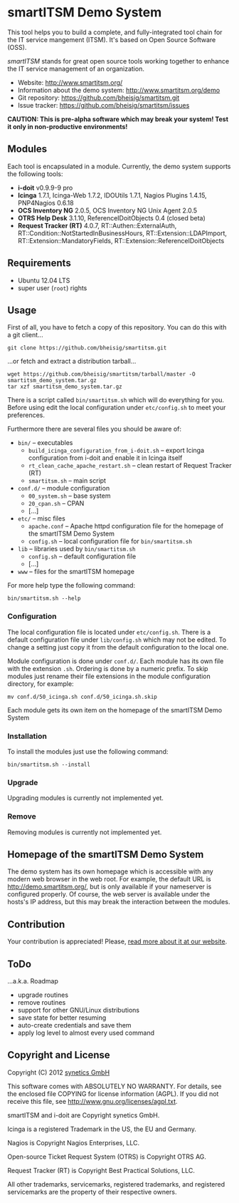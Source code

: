 #   smartITSM Demo System

This tool helps you to build a complete, and fully-integrated tool chain for the IT service mangement (ITSM). It's based on Open Source Software (OSS).

_smartITSM_ stands for great open source tools working together to enhance the IT service management of an organization.

*   Website: <http://www.smartitsm.org/>
*   Information about the demo system: <http://www.smartitsm.org/demo>
*   Git repository: <https://github.com/bheisig/smartitsm.git>
*   Issue tracker: <https://github.com/bheisig/smartitsm/issues>

**CAUTION: This is pre-alpha software which may break your system! Test it only in non-productive environments!**


##  Modules

Each tool is encapsulated in a module. Currently, the demo system supports the following tools:

*   **i-doit** v0.9.9-9 pro
*   **Icinga** 1.7.1, Icinga-Web 1.7.2, IDOUtils 1.7.1, Nagios Plugins 1.4.15, PNP4Nagios 0.6.18
*   **OCS Inventory NG** 2.0.5, OCS Inventory NG Unix Agent 2.0.5
*   **OTRS Help Desk** 3.1.10, ReferenceIDoitObjects 0.4 (closed beta)
*   **Request Tracker (RT)** 4.0.7, RT::Authen::ExternalAuth, RT::Condition::NotStartedInBusinessHours, RT::Extension::LDAPImport, RT::Extension::MandatoryFields, RT::Extension::ReferenceIDoitObjects


##  Requirements

*   Ubuntu 12.04 LTS
*   super user (`root`) rights


##   Usage

First of all, you have to fetch a copy of this repository. You can do this with a git client...

    git clone https://github.com/bheisig/smartitsm.git

...or fetch and extract a distribution tarball...

    wget https://github.com/bheisig/smartitsm/tarball/master -O smartitsm_demo_system.tar.gz
    tar xzf smartitsm_demo_system.tar.gz

There is a script called `bin/smartitsm.sh` which will do everything for you. Before using edit the local configuration under `etc/config.sh` to meet your preferences.

Furthermore there are several files you should be aware of:

*   `bin/` – executables
    *   `build_icinga_configuration_from_i-doit.sh` – export Icinga configuration from i-doit and enable it in Icinga itself
    *   `rt_clean_cache_apache_restart.sh` – clean restart of Request Tracker (RT)
    *   `smartitsm.sh` – main script
*   `conf.d/` – module configuration
    *   `00_system.sh` – base system
    *   `20_cpan.sh` – CPAN
    *   […]
*   `etc/` – misc files
    *   `apache.conf` – Apache httpd configuration file for the homepage of the smartITSM Demo System
    *   `config.sh` – local configuration file for `bin/smartitsm.sh`
*   `lib` – libraries used by `bin/smartitsm.sh`
    *   `config.sh` – default configuration file
    *   […]
*   `www` – files for the smartITSM homepage

For more help type the following command:

    bin/smartitsm.sh --help


### Configuration

The local configuration file is located under `etc/config.sh`. There is a default configuration file under `lib/config.sh` which may not be edited. To change a setting just copy it from the default configuration to the local one.

Module configuration is done under `conf.d/`. Each module has its own file with the extension `.sh`. Ordering is done by a numeric prefix. To skip modules just rename their file extensions in the module configuration directory, for example:

    mv conf.d/50_icinga.sh conf.d/50_icinga.sh.skip

Each module gets its own item on the homepage of the smartITSM Demo System


### Installation

To install the modules just use the following command:

    bin/smartitsm.sh --install

    
### Upgrade

Upgrading modules is currently not implemented yet.


### Remove

Removing modules is currently not implemented yet.


##  Homepage of the smartITSM Demo System

The demo system has its own homepage which is accessible with any modern web browser in the web root. For example, the default URL is <http://demo.smartitsm.org/>, but is only available if your nameserver is configured properly. Of course, the web server is available under the hosts's IP address, but this may break the interaction between the modules.


##  Contribution

Your contribution is appreciated! Please, [read more about it at our website](http://www.smartitsm.org/contribution).


##  ToDo

...a.k.a. Roadmap

*   upgrade routines
*   remove routines
*   support for other GNU/Linux distributions
*   save state for better resuming
*   auto-create credentials and save them
*   apply log level to almost every used command


##   Copyright and License

Copyright (C) 2012 [synetics GmbH](http://www.i-doit.com/)

This software comes with ABSOLUTELY NO WARRANTY. For details, see the enclosed file COPYING for license information (AGPL). If you did not receive this file, see <http://www.gnu.org/licenses/agpl.txt>.

smartITSM and i-doit are Copyright synetics GmbH.

Icinga is a registered Trademark in the US, the EU and Germany.

Nagios is Copyright Nagios Enterprises, LLC.

Open-source Ticket Request System (OTRS) is Copyright OTRS AG.

Request Tracker (RT) is Copyright Best Practical Solutions, LLC.

All other trademarks, servicemarks, registered trademarks, and registered servicemarks are the property of their respective owners.
